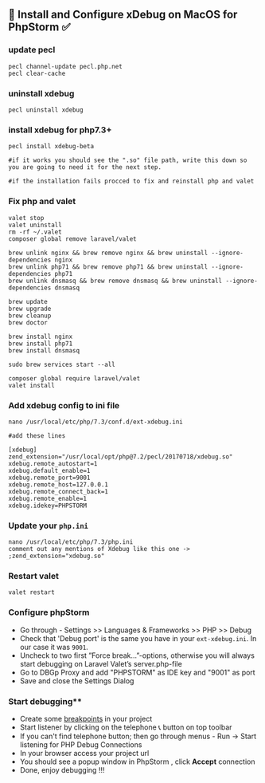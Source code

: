 ## :electric_plug: Install and Configure xDebug on MacOS for PhpStorm :white_check_mark:

### update pecl
	
	pecl channel-update pecl.php.net
	pecl clear-cache

### uninstall xdebug
	
	pecl uninstall xdebug

### install xdebug for php7.3+
	
	pecl install xdebug-beta

	#if it works you should see the ".so" file path, write this down so you are going to need it for the next step.
    
	#if the installation fails procced to fix and reinstall php and valet

### Fix php and valet

	valet stop
	valet uninstall
	rm -rf ~/.valet
	composer global remove laravel/valet

	brew unlink nginx && brew remove nginx && brew uninstall --ignore-dependencies nginx
	brew unlink php71 && brew remove php71 && brew uninstall --ignore-dependencies php71
	brew unlink dnsmasq && brew remove dnsmasq && brew uninstall --ignore-dependencies dnsmasq

	brew update
	brew upgrade
	brew cleanup
	brew doctor

	brew install nginx
	brew install php71
	brew install dnsmasq

	sudo brew services start --all

	composer global require laravel/valet
	valet install

### Add xdebug config to ini file

	nano /usr/local/etc/php/7.3/conf.d/ext-xdebug.ini
	
	#add these lines
	
	[xdebug]
	zend_extension="/usr/local/opt/php@7.2/pecl/20170718/xdebug.so"
	xdebug.remote_autostart=1
	xdebug.default_enable=1
	xdebug.remote_port=9001
	xdebug.remote_host=127.0.0.1
	xdebug.remote_connect_back=1
	xdebug.remote_enable=1
	xdebug.idekey=PHPSTORM
    
    
### Update your `php.ini`

	nano /usr/local/etc/php/7.3/php.ini
    comment out any mentions of Xdebug like this one -> ;zend_extension="xdebug.so"
    
### Restart valet

	valet restart

### Configure phpStorm

* Go through - Settings >> Languages & Frameworks >> PHP >> Debug
* Check that 'Debug port' is the same you have in your `ext-xdebug.ini`. In our case it was `9001`.
* Uncheck to two first ”Force break…”-options, otherwise you will always start debugging on Laravel Valet’s server.php-file
* Go to DBGp Proxy and add "PHPSTORM" as IDE key and "9001" as port
* Save and close the Settings Dialog

### Start debugging**

* Create some [breakpoints](https://www.jetbrains.com/help/phpstorm/breakpoints-2.html) in your project 
* Start listener by clicking on the telephone :telephone_receiver: button on top toolbar
* If you can't find telephone button; then go through menus - Run -> Start listening for PHP Debug Connections
* In your browser access your project url
* You should see a popup window in PhpStorm , click **Accept** connection 
* Done, enjoy debugging !!!
